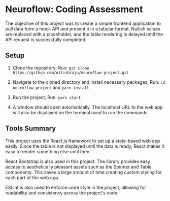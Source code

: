 # Neuroflow: Coding Assessment

The objective of this project was to create a simple frontend application to pull data from a mock API and present it in a tabular format. Nullish values are replaced with a placeholder, and the table rendering is delayed until the API request is successfully completed.

## Setup

1. Clone the repository; Run: ```git clone https://github.com/nitishraju/neuroflow-project.git```

2. Navigate to the cloned directory and install necessary packages; Run: ```cd neuroflow-project``` and ```yarn install```

3. Run the project; Run: ```yarn start```

4. A window should open automatically. The localhost URL to the web app will also be displayed on the terminal used to run the commands.

## Tools Summary

This project uses the React.js framework to set up a state-based web app easily. 
Since the table is not displayed until the data is ready, React makes it easy to render something else until then.

React Bootstrap is also used in this project. The library provides easy access to aesthetically pleasant assets such as
the Spinner and Table components. This saves a large amount of time creating custom styling for each part of the web app.

ESLint is also used to enforce code style in the project, allowing for readability and consistency across the project's code.
